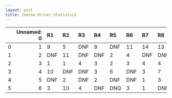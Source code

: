 ```yaml
---
layout: post 
title: Jemima Driver Statistics
--- 
```


|    |   Unnamed: 0 | R1   | R2   | R3   | R4   | R5   | R6   | R7   | R8   | R9   | R10   | R11   | R12   |
|---:|-------------:|:-----|:-----|:-----|:-----|:-----|:-----|:-----|:-----|:-----|:------|:------|:------|
|  0 |            1 | 9    | 5    | DNF  | 9    | DNF  | 11   | 14   | 13   | DNF  | 11    | 2     | DNF   |
|  1 |            2 | DNF  | 11   | DNF  | DNF  | 2    | 4    | DNF  | DNF  | 4    | 1     | 1     | 6     |
|  2 |            3 | 1    | 1    | 4    | 3    | 2    | 3    | 4    | 4    | 2    | DNF   | 4     | 3     |
|  3 |            4 | 10   | DNF  | DNF  | 3    | 6    | DNF  | 3    | 7    | 11   | DNF   | 10    | 14    |
|  4 |            5 | DNF  | 2    | DNF  | 2    | DNF  | DNF  | 1    | 3    | 5    | DNF   | DNF   | 7     |
|  5 |            6 | 3    | 10   | 4    | DNF  | DNQ  | 3    | 1    | DNF  | 1    | nan   | nan   | nan   |
